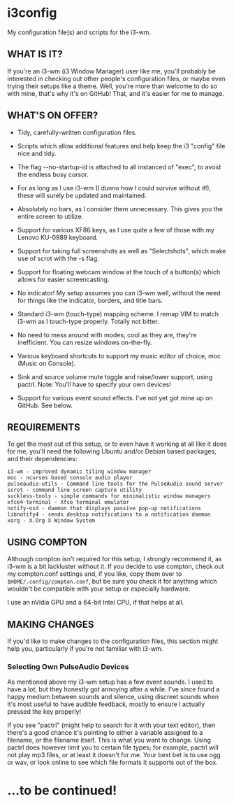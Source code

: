 # i3config
My configuration file(s) and scripts for the i3-wm.

WHAT IS IT?
-----------

If you're an i3-wm (i3 Window Manager) user like me, you'll probably be interested in checking out other people's configuration files, or maybe even trying their setups like a theme. Well, you're more than welcome to do so with mine, that's why it's on GitHub! That, and it's easier for me to manage.

WHAT'S ON OFFER?
----------------

* Tidy, carefully-written configuration files.

* Scripts which allow additional features and help keep the i3 "config" file nice and tidy.

* The flag --no-startup-id is attached to all instanced of "exec", to avoid the endless busy cursor.

* For as long as I use i3-wm (I dunno how I could survive without it!), these will surely be updated and maintained.

* Absolutely no bars, as I consider them unnecessary. This gives you the entire screen to utilize.

* Support for various XF86 keys, as I use quite a few of those with my Lenovo KU-0989 keyboard.

* Support for taking full screenshots as well as "Selectshots", which make use of scrot with the -s flag.

* Support for floating webcam window at the touch of a button(s) which allows for easier screencasting.

* No indicator! My setup assumes you can i3-wm well, without the need for things like the indicator, borders, and title bars.

* Standard i3-wm (touch-type) mapping scheme. I remap VIM to match i3-wm as I touch-type properly. Totally not bitter.

* No need to mess around with modes; cool as they are, they're inefficient. You can resize windows on-the-fly.

* Various keyboard shortcuts to support my music editor of choice, moc (Music on Console).

* Sink and source volume mute toggle and raise/lower support, using pactrl. Note: You'll have to specify your own devices!

* Support for various event sound effects. I've not yet got mine up on GitHub. See below.

REQUIREMENTS
------------

To get the most out of this setup, or to even have it working at all like it does for me, you'll need the following Ubuntu and/or Debian based packages, and their dependencies:

```
i3-wm - improved dynamic tiling window manager
moc - ncurses based console audio player
pulseaudio-utils - Command line tools for the PulseAudio sound server
scrot - command line screen capture utility
suckless-tools - simple commands for minimalistic window managers
xfce4-terminal - Xfce terminal emulator
notify-osd - daemon that displays passive pop-up notifications
libnotify4 - sends desktop notifications to a notification daemon
xorg - X.Org X Window System
```

USING COMPTON
-------------

Although compton isn't required for this setup, I strongly recommend it, as i3-wm is a bit lackluster without it. If you decide to use compton, check out my compton.conf settings and, if you like, copy them over to `$HOME/.config/compton.conf`, but be sure you check it for anything which wouldn't be compatible with your setup or especially hardware.

I use an nVidia GPU and a 64-bit Intel CPU, if that helps at all.

MAKING CHANGES
--------------

If you'd like to make changes to the configuration files, this section might help you, particularly if you're not familiar with i3-wm.

### Selecting Own PulseAudio Devices

As mentioned above my i3-wm setup has a few event sounds. I used to have a lot, but they honestly got annoying after a while. I've since found a happy medium between sounds and silence, using discreet sounds when it's most useful to have audible feedback, mostly to ensure I actually pressed the key properly!

If you see "pactrl" (might help to search for it with your text editor), then there's a good chance it's pointing to either a variable assigned to a filename, or the filename itself. This is what you want to change. Using pactrl does however limit you to certain file types; for example, pactrl will not play mp3 files, or at least it doesn't for me. Your best bet is to use ogg or wav, or look online to see which file formats it supports out of the box.

# ...to be continued!
